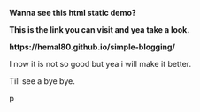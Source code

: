 <p><b>Wanna see this html static demo?</b></p>
<p><strong>This is the link you can visit and yea take a look.</strong></p>
<p><b>https://hemal80.github.io/simple-blogging/</b></p>
<p>I now it is not so good but yea i will make it better.</p>
<p>Till see a bye bye.</p>p

